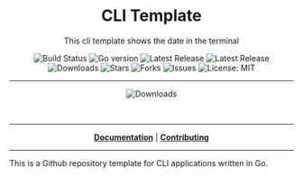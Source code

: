<h1 align="center">CLI Template</h1>
<p align="center">This cli template shows the date in the terminal</p>

<p align="center">

<a style="text-decoration: none" href="https://github.com/KarolosLykos/cli-template/actions?query=workflow%3AGo+branch%3Amain">
<img src="https://img.shields.io/github/workflow/status/KarolosLykos/cli-template/Go?style=flat-square" alt="Build Status">
</a>

<a style="text-decoration: none" href="go.mod">
<img src="https://img.shields.io/github/go-mod/go-version/KarolosLykos/cli-template?style=flat-square" alt="Go version">
</a>

<a style="text-decoration: none" href="https://github.com/KarolosLykos/cli-template/releases">
<img src="https://img.shields.io/github/v/release/KarolosLykos/cli-template?style=flat-square" alt="Latest Release">
</a>

<a style="text-decoration: none" href="https://github.com/KarolosLykos/cli-template">
<img src="https://codecov.io/gh/KarolosLykos/cli-template/branch/main/graph/badge.svg?token=S5ZCIV09VH" alt="Latest Release">
</a>

<br />

<a style="text-decoration: none" href="https://github.com/KarolosLykos/cli-template/releases">
<img src="https://img.shields.io/github/downloads/KarolosLykos/cli-template/total.svg?style=flat-square" alt="Downloads">
</a>

<a style="text-decoration: none" href="https://github.com/KarolosLykos/cli-template/stargazers">
<img src="https://img.shields.io/github/stars/KarolosLykos/cli-template.svg?style=flat-square" alt="Stars">
</a>

<a style="text-decoration: none" href="https://github.com/KarolosLykos/cli-template/fork">
<img src="https://img.shields.io/github/forks/KarolosLykos/cli-template.svg?style=flat-square" alt="Forks">
</a>

<a style="text-decoration: none" href="https://github.com/KarolosLykos/cli-template/issues">
<img src="https://img.shields.io/github/issues/KarolosLykos/cli-template.svg?style=flat-square" alt="Issues">
</a>

<a style="text-decoration: none" href="https://opensource.org/licenses/MIT">
<img src="https://img.shields.io/badge/License-MIT-yellow.svg?style=flat-square" alt="License: MIT">
</a>

-----

<p align="center">
    <a style="text-decoration: none" href="https://github.com/KarolosLykos/cli-template/releases">
        <img src="https://img.shields.io/badge/platform-windows%20%7C%20macos%20%7C%20linux-informational?style=for-the-badge" alt="Downloads">
    </a>
</p>

<br/>

----

<p align="center">
<strong><a href="https://KarolosLykos.github.io/cli-template/#/docs">Documentation</a></strong>
|
<strong><a href="https://KarolosLykos.github.io/cli-template/#/CONTRIBUTING">Contributing</a></strong>
</p>

----

This is a Github repository template for CLI applications written in Go.

